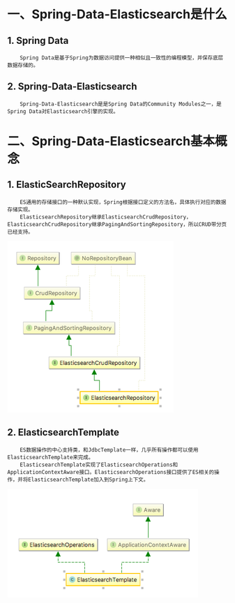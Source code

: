 # 一、Spring-Data-Elasticsearch是什么
## 1. Spring Data
        Spring Data是基于Spring为数据访问提供一种相似且一致性的编程模型，并保存底层数据存储的。
## 2. Spring-Data-Elasticsearch
        Spring-Data-Elasticsearch是是Spring Data的Community Modules之一，是Spring Data对Elasticsearch引擎的实现。

# 二、Spring-Data-Elasticsearch基本概念
## 1. ElasticSearchRepository
        ES通用的存储接口的一种默认实现，Spring根据接口定义的方法名，具体执行对应的数据存储实现。
        ElasticsearchRepository继承ElasticsearchCrudRepository，ElasticsearchCrudRepository继承PagingAndSortingRepository，所以CRUD带分页已经支持。
![blockchain](/resource/images/elasticsearchrepository.png)

## 2. ElasticsearchTemplate
        ES数据操作的中心支持类，和JdbcTemplate一样，几乎所有操作都可以使用ElasticsearchTemplate来完成。
        ElasticsearchTemplate实现了ElasticsearchOperations和ApplicationContextAware接口。ElasticsearchOperations接口提供了ES相关的操作，并将ElasticsearchTemplate加入到Spring上下文。
![blockchain](/resource/images/elasticsearch%20template.png)